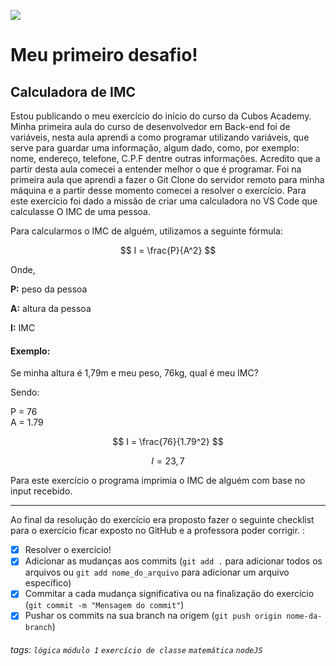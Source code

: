 ![](https://i.imgur.com/xG74tOh.png)

# Meu primeiro desafio! 

## Calculadora de IMC

Estou publicando o meu exercício do início do curso da Cubos Academy. 
Minha primeira aula do curso de desenvolvedor em Back-end foi de variáveis, nesta aula aprendi a como programar utilizando variáveis, que serve para guardar uma informação, algum dado, como, por exemplo: nome, endereço, telefone, C.P.F dentre outras informações. Acredito que a partir desta aula comecei a entender melhor o que é programar. 
Foi na primeira aula que aprendi a fazer o Git Clone do servidor remoto para minha máquina e a partir desse momento comecei a resolver o exercício. 
Para este exercício foi dado a missão de criar uma calculadora no VS Code que calculasse O IMC de uma pessoa.  


Para calcularmos o IMC de alguém, utilizamos a seguinte fórmula:

$$ I = \frac{P}{A^2} $$

Onde,

**P:** peso da pessoa

**A:** altura da pessoa

**I:** IMC

#### Exemplo:

Se minha altura é 1,79m e meu peso, 76kg, qual é meu IMC?

Sendo:

P = 76 \
A = 1.79

$$ I = \frac{76}{1.79^2} $$

$$ I = 23,7 $$

Para este exercício o programa imprimia o IMC de alguém com base no input recebido.


---
Ao final da resolução do exercício era proposto fazer o seguinte checklist para o exercício ficar exposto no GitHub e a professora poder corrigir. :

- [X] Resolver o exercício!
- [X] Adicionar as mudanças aos commits (`git add .` para adicionar todos os arquivos ou `git add nome_do_arquivo` para adicionar um arquivo específico)
- [X] Commitar a cada mudança significativa ou na finalização do exercício (`git commit -m "Mensagem do commit"`)
- [x] Pushar os commits na sua branch na origem (`git push origin nome-da-branch`)

###### tags: `lógica` `módulo 1` `exercício de classe` `matemática` `nodeJS`